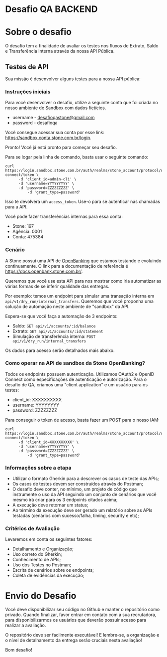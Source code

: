 # Desafio QA BACKEND

# Sobre o desafio 

O desafio tem a finalidade de avaliar os testes nos fluxos de Extrato, Saldo e Transferência Interna através da nossa API Pública.


## Testes de API

Sua missão é desenvolver alguns testes para a nossa API pública:

### Instruções iniciais

Para você desenvolver o desafio, utilize a seguinte conta que foi criada no nosso ambiente de Sandbox com dados fictícios.

- username - desafioqastone@gmail.com
- password - desafioqa

Você consegue acessar sua conta por esse link: https://sandbox.conta.stone.com.br/login.

Pronto! Você já está pronto para começar seu desafio.

Para se logar pela linha de comando, basta usar o seguinte comando:

```
curl https://login.sandbox.stone.com.br/auth/realms/stone_account/protocol/openid-connect/token \
	  -d 'client_id=admin-cli' \
	  -d 'username=YYYYYYYYY' \
	  -d 'password=ZZZZZZZZZ' \
          -d 'grant_type=password'
```

Isso te devolverá um `access_token`. Use-o para se autenticar nas chamadas para a API.

Você pode fazer transferências internas para essa conta:  
- Stone: 197  
- Agência: 0001  
- Conta: 475384


### Cenário

A Stone possui uma API de [OpenBanking](https://en.wikipedia.org/wiki/Open_banking) que estamos testando e evoluindo continuamente. O link para a documentação de referência é https://docs.openbank.stone.com.br/. 

Queremos que você use esta API para nos mostrar como iria automatizar as várias formas de se inferir qualidade das entregas.

Por exemplo: temos um endpoint para simular uma transação interna em `api/v1/dry_run/internal_transfers`. Queremos que você proponha uma solução de automação neste ambiente de "sandbox" da API. 

Espera-se que você faça a automação de 3 endpoints:

- Saldo: `GET api/v1/accounts/:id/balance`
- Extrato: `GET api/v1/accounts/:id/statement`
- Simulação de transferência interna: `POST api/v1/dry_run/internal_transfers`

Os dados para acesso serão detalhados mais abaixo.

### Como operar na API de sandbox da Stone OpenBanking?

Todos os endpoints possuem autenticação. Utilizamos OAuth2 e OpenID Connect como especificações de autenticação e autorização. Para o desafio de QA, criamos uma "client application" e um usuário para os testes:

- client_id: XXXXXXXXXX
- username: YYYYYYYY
- password: ZZZZZZZZ

Para conseguir o token de acesso, basta fazer um POST para o nosso IAM:

```
curl https://login.sandbox.stone.com.br/auth/realms/stone_account/protocol/openid-connect/token \
	  -d 'client_id=XXXXXXXXXX' \
	  -d 'username=YYYYYYYYY' \
	  -d 'password=ZZZZZZZZZ' \
          -d 'grant_type=password'
```
### Informações sobre a etapa

   - Utilizar o formato Gherkin para a descrever os casos de teste das APIs;
   - Os casos de testes devem ser construídos através do Postman;
   - O desafio deve conter, no mínimo, um projeto de código que instrumente o uso da API seguindo um conjunto de cenários que você mesmo irá criar para os 3 endpoints citados acima;
   - A execução deve retornar um status;
   - Ao término da execução deve ser gerado um relatório sobre as APIs testadas (cenários com sucesso/falha, timing, security e etc);

### Critérios de Avaliação

 Levaremos em conta os seguintes fatores:

  - Detalhamento e Organização;
  - Uso correto do Gherkin;
  - Conhecimento de APIs;
  - Uso dos Testes no Postman;
  - Escrita de cenários sobre os endpoints;
  - Coleta de evidências da execução;


# Envio do Desafio

 Você deve disponibilizar seu código no Github e manter o repositório como privado. Quando finalizar, favor entrar em contato com a sua recrutadora, para disponibilizarmos os usuários que deverão possuir acesso para realizar a avaliação.


O repositório deve ser facilmente executável! E lembre-se, a organização e o nível de detalhamento da entrega serão cruciais nesta avaliação!

Bom desafio! 
